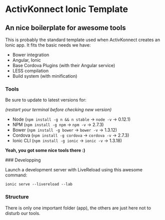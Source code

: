 # ActivKonnect Ionic Template
## An nice boilerplate for awesome tools

This is probably the standard template used when ActivKonnect creates an Ionic app.
It fits the basic needs we have:

- Bower integration
- Angular, Ionic
- Base Cordova Plugins (with their Angular service)
- LESS compilation
- Build system (with minification)

### Tools
Be sure to update to latest versions for:

*(restart your terminal before checking new version)*

- Node (`npm install -g n && n stable` → `node -v` → 0.12.1)
- NPM (`npm install -g npm` → `npm -v` → 2.7.3)
- Bower (`npm install -g bower` → `bower -v` → 1.3.12)
- Cordova (`npm install -g cordova` → `cordova -v` → 2.7.3)
- Ionic CLI (`npm install -g ionic` → `ionic -v` → 1.3.18)

**Yeah, you got some nice tools there :)**

### Developping

Launch a development server with LiveReload using this awesome command:

`ionic serve --livereload --lab`

### Structure
There is only one important folder (app), the others are just here not to disturb our tools.
